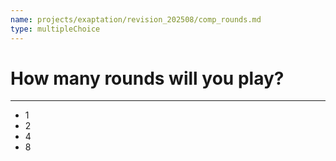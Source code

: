```yaml
---
name: projects/exaptation/revision_202508/comp_rounds.md
type: multipleChoice
---
```


# How many rounds will you play?

---

- 1
- 2
- 4
- 8
